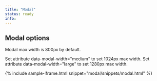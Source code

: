 ```yaml
---
title: "Modal"
status: ready
info:
---
```


## Modal options

Modal max width is 800px by default.

Set attribute data-modal-width="medium" to set 1024px max width.
Set attribute data-modal-width="large" to set 1280px max width.

{% include sample-iframe.html snippet="modal/snippets/modal.html" %}